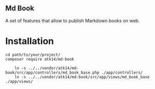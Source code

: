 Md Book
-------

A set of features that allow to publish Markdown books on web.

Installation
============

    cd path/to/your/project/
    composer require atk14/md-book

		ln -s ../../vendor/atk14/md-book/src/app/controllers/md_book_base.php ./app/controllers/
		ln -s ../../vendor/atk14/md-book/src/app/views/md_book_base ./app/views/

[//]: # ( vim: set ts=2 et: )
